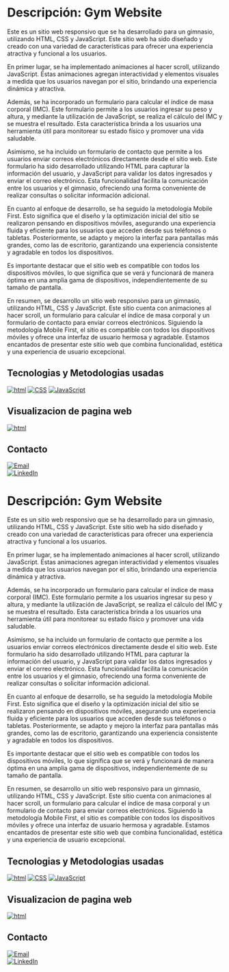 # Descripción: Gym Website

Este es un sitio web responsivo que se ha desarrollado para un gimnasio, utilizando HTML, CSS y JavaScript. Este sitio web ha sido diseñado y creado con una variedad de características para ofrecer una experiencia atractiva y funcional a los usuarios.

En primer lugar, se ha implementado animaciones al hacer scroll, utilizando JavaScript. Estas animaciones agregan interactividad y elementos visuales a medida que los usuarios navegan por el sitio, brindando una experiencia dinámica y atractiva.

Además, se ha incorporado un formulario para calcular el índice de masa corporal (IMC). Este formulario permite a los usuarios ingresar su peso y altura, y mediante la utilización de JavaScript, se realiza el cálculo del IMC y se muestra el resultado. Esta característica brinda a los usuarios una herramienta útil para monitorear su estado físico y promover una vida saludable.

Asimismo, se ha incluido un formulario de contacto que permite a los usuarios enviar correos electrónicos directamente desde el sitio web. Este formulario ha sido desarrollado utilizando HTML para capturar la información del usuario, y JavaScript para validar los datos ingresados y enviar el correo electrónico. Esta funcionalidad facilita la comunicación entre los usuarios y el gimnasio, ofreciendo una forma conveniente de realizar consultas o solicitar información adicional.

En cuanto al enfoque de desarrollo, se ha seguido la metodología Mobile First. Esto significa que el diseño y la optimización inicial del sitio se realizaron pensando en dispositivos móviles, asegurando una experiencia fluida y eficiente para los usuarios que acceden desde sus teléfonos o tabletas. Posteriormente, se adapto y mejoro la interfaz para pantallas más grandes, como las de escritorio, garantizando una experiencia consistente y agradable en todos los dispositivos.

Es importante destacar que el sitio web es compatible con todos los dispositivos móviles, lo que significa que se verá y funcionará de manera óptima en una amplia gama de dispositivos, independientemente de su tamaño de pantalla. 

En resumen, se desarrollo un sitio web responsivo para un gimnasio, utilizando HTML, CSS y JavaScript. Este sitio cuenta con animaciones al hacer scroll, un formulario para calcular el índice de masa corporal y un formulario de contacto para enviar correos electrónicos. Siguiendo la metodología Mobile First, el sitio es compatible con todos los dispositivos móviles y ofrece una interfaz de usuario hermosa y agradable. Estamos encantados de presentar este sitio web que combina funcionalidad, estética y una experiencia de usuario excepcional.
## Tecnologias y Metodologias usadas
[![html](https://img.shields.io/badge/html-E34F26?style=for-the-badge&logo=html5&logoColor=white&labelColor=101010)]()
[![CSS](https://img.shields.io/badge/CSS-1572B6?style=for-the-badge&logo=CSS3&logoColor=white&labelColor=101010)]()
[![JavaScript](https://img.shields.io/badge/JavaScript-F7DF1E?style=for-the-badge&logo=JavaScript&logoColor=white&labelColor=101010)]()



## Visualizacion de pagina web
[![html](https://cdn.icon-icons.com/icons2/561/PNG/96/website-design-symbol-1_icon-icons.com_53804.png)](https://alejandrodsfd.github.io/Gym-Website/)
</br>
## Contacto
[![Email](https://img.shields.io/badge/alejandrodsfd@gmail.com-email_personal-EA4335?style=for-the-badge&logo=gmail&logoColor=white&labelColor=101010)](mailto:alejandrodsdf@gmail.com)
</br>
[![LinkedIn](https://img.shields.io/badge/alejandrodsfd-LinkedIn-0A66C2?style=for-the-badge&logo=LinkedIn&logoColor=white&labelColor=101010)](https://www.linkedin.com/in/alejandrodsfd)

# Descripción: Gym Website

Este es un sitio web responsivo que se ha desarrollado para un gimnasio, utilizando HTML, CSS y JavaScript. Este sitio web ha sido diseñado y creado con una variedad de características para ofrecer una experiencia atractiva y funcional a los usuarios.

En primer lugar, se ha implementado animaciones al hacer scroll, utilizando JavaScript. Estas animaciones agregan interactividad y elementos visuales a medida que los usuarios navegan por el sitio, brindando una experiencia dinámica y atractiva.

Además, se ha incorporado un formulario para calcular el índice de masa corporal (IMC). Este formulario permite a los usuarios ingresar su peso y altura, y mediante la utilización de JavaScript, se realiza el cálculo del IMC y se muestra el resultado. Esta característica brinda a los usuarios una herramienta útil para monitorear su estado físico y promover una vida saludable.

Asimismo, se ha incluido un formulario de contacto que permite a los usuarios enviar correos electrónicos directamente desde el sitio web. Este formulario ha sido desarrollado utilizando HTML para capturar la información del usuario, y JavaScript para validar los datos ingresados y enviar el correo electrónico. Esta funcionalidad facilita la comunicación entre los usuarios y el gimnasio, ofreciendo una forma conveniente de realizar consultas o solicitar información adicional.

En cuanto al enfoque de desarrollo, se ha seguido la metodología Mobile First. Esto significa que el diseño y la optimización inicial del sitio se realizaron pensando en dispositivos móviles, asegurando una experiencia fluida y eficiente para los usuarios que acceden desde sus teléfonos o tabletas. Posteriormente, se adapto y mejoro la interfaz para pantallas más grandes, como las de escritorio, garantizando una experiencia consistente y agradable en todos los dispositivos.

Es importante destacar que el sitio web es compatible con todos los dispositivos móviles, lo que significa que se verá y funcionará de manera óptima en una amplia gama de dispositivos, independientemente de su tamaño de pantalla. 

En resumen, se desarrollo un sitio web responsivo para un gimnasio, utilizando HTML, CSS y JavaScript. Este sitio cuenta con animaciones al hacer scroll, un formulario para calcular el índice de masa corporal y un formulario de contacto para enviar correos electrónicos. Siguiendo la metodología Mobile First, el sitio es compatible con todos los dispositivos móviles y ofrece una interfaz de usuario hermosa y agradable. Estamos encantados de presentar este sitio web que combina funcionalidad, estética y una experiencia de usuario excepcional.
## Tecnologias y Metodologias usadas
[![html](https://img.shields.io/badge/html-E34F26?style=for-the-badge&logo=html5&logoColor=white&labelColor=101010)]()
[![CSS](https://img.shields.io/badge/CSS-1572B6?style=for-the-badge&logo=CSS3&logoColor=white&labelColor=101010)]()
[![JavaScript](https://img.shields.io/badge/JavaScript-F7DF1E?style=for-the-badge&logo=JavaScript&logoColor=white&labelColor=101010)]()



## Visualizacion de pagina web
[![html](https://cdn.icon-icons.com/icons2/561/PNG/96/website-design-symbol-1_icon-icons.com_53804.png)](https://alejandrodsfd.github.io/Gym-Website/)
</br>
## Contacto
[![Email](https://img.shields.io/badge/alejandrodsfd@gmail.com-email_personal-EA4335?style=for-the-badge&logo=gmail&logoColor=white&labelColor=101010)](mailto:alejandrodsdf@gmail.com)
</br>
[![LinkedIn](https://img.shields.io/badge/alejandrodsfd-LinkedIn-0A66C2?style=for-the-badge&logo=LinkedIn&logoColor=white&labelColor=101010)](https://www.linkedin.com/in/alejandrodsfd)
